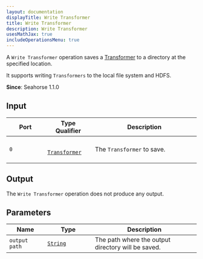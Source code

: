 ```yaml
---
layout: documentation
displayTitle: Write Transformer
title: Write Transformer
description: Write Transformer
usesMathJax: true
includeOperationsMenu: true
---
```


A `Write Transformer` operation saves a [Transformer](../classes/transformer.html) to a directory at the specified location.

It supports writing `Transformers` to the local file system and HDFS.

**Since**: Seahorse 1.1.0

## Input

<table>
  <thead>
    <tr>
      <th style="width:20%">Port</th>
      <th style="width:25%">Type Qualifier</th>
      <th style="width:55%">Description</th>
    </tr>
  </thead>
  <tbody>
    <tr>
      <td>
        <code>0</code>
      </td>
      <td>
        <code>
        <a href="../classes/transformer.html">Transformer</a>
        </code>
      </td>
      <td>The <code>Transformer</code> to save.</td>
    </tr>
  </tbody>
</table>

## Output

The `Write Transformer` operation does not produce any output.

## Parameters

<table class="table">
  <thead>
    <tr>
      <th style="width:20%">Name</th>
      <th style="width:25%">Type</th>
      <th style="width:55%">Description</th>
    </tr>
  </thead>
  <tbody>
    <tr>
      <td>
        <code id="output-file">output path</code>
      </td>
      <td>
        <code><a href="../parameter_types.html#string">String</a></code>
      </td>
      <td>The path where the output directory will be saved.
      </td>
    </tr>
  </tbody>
</table>
